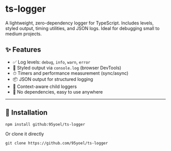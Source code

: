 # ts-logger

A lightweight, zero-dependency logger for TypeScript.
Includes levels, styled output, timing utilities, and JSON logs. Ideal for debugging small to medium projects.

## ✨ Features

- ✅ Log levels: `debug`, `info`, `warn`, `error`
- 🎨 Styled output via `console.log` (browser DevTools)
- ⏱ Timers and performance measurement (sync/async)
- 📦 JSON output for structured logging
- 🧩 Context-aware child loggers
- 📁 No dependencies, easy to use anywhere

- ------

## 🚀 Installation

```console
npm install github:95yoel/ts-logger

```

Or clone it directly 

```console
git clone https://github.com/95yoel/ts-logger
```
